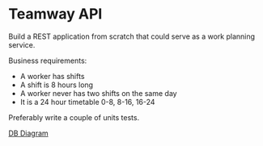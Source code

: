 # Teamway API

Build a REST application from scratch that could serve as a work planning service.

Business requirements:
- A worker has shifts
- A shift is 8 hours long
- A worker never has two shifts on the same day
- It is a 24 hour timetable 0-8, 8-16, 16-24


Preferably write a couple of units tests.

[DB Diagram](https://dbdiagram.io/d/61ba4b8a8c901501c0f28325)
